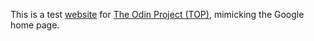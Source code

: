 This is a test [website](https://bryanluu.github.io/TOP_google/) for [The Odin Project (TOP)](https://www.theodinproject.com/), mimicking the Google home page.
